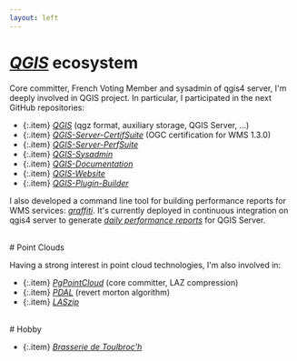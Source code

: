 ```yaml
---
layout: left
---
```


# <a href="https://www.qgis.org/en/site/">_QGIS_</a> ecosystem

Core committer, French Voting Member and sysadmin of qgis4 server, I'm deeply
involved in QGIS project. In particular, I participated in the next GitHub
repositories:

  + {:.item} <a href="https://github.com/qgis/QGIS">_QGIS_</a> (qgz format, auxiliary storage, QGIS Server, ...)
  + {:.item} <a href="https://github.com/qgis/QGIS-Server-CertifSuite">_QGIS-Server-CertifSuite_</a> (OGC certification for WMS 1.3.0)
  + {:.item} <a href="https://github.com/qgis/QGIS-Server-PerfSuite">_QGIS-Server-PerfSuite_</a>
  + {:.item} <a href="https://github.com/qgis/QGIS-Sysadmin">_QGIS-Sysadmin_</a>
  + {:.item} <a href="https://github.com/qgis/QGIS-Documentation">_QGIS-Documentation_</a>
  + {:.item} <a href="https://github.com/qgis/QGIS-Website">_QGIS-Website_</a>
  + {:.item} <a href="https://github.com/g-sherman/Qgis-Plugin-Builder">_QGIS-Plugin-Builder_</a>

I also developed a command line tool for building performance reports for WMS
services: <a href="https://github.com/pblottiere/graffiti">_graffiti_</a>. It's
currently deployed in continuous integration on qgis4 server to generate 
<a href="http://tests.qgis.org/perf_test/graffiti/">_daily performance reports_</a> for QGIS Server.

<br/>
# Point Clouds

Having a strong interest in point cloud technologies, I'm also involved in:

  + {:.item} <a href="https://github.com/pgpointcloud/pointcloud">_PgPointCloud_</a> (core committer, LAZ compression)
  + {:.item} <a href="https://github.com/PDAL/PDAL">_PDAL_</a> (revert morton algorithm)
  + {:.item} <a href="https://github.com/LASzip/LASzip">_LASzip_</a>

<br/>
# Hobby

  + {:.item} <a href="https://github.com/Brasserie-De-Toulbroch">_Brasserie de Toulbroc'h_</a>
